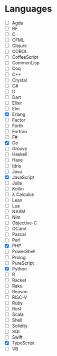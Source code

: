 # Languages

- [ ] Agda
- [ ] BF
- [ ] C
- [ ] CFML
- [ ] Clojure
- [ ] COBOL
- [ ] CoffeeScript
- [ ] CommonLisp
- [ ] Coq
- [ ] C++
- [ ] Crystal
- [ ] C#
- [ ] D
- [ ] Dart
- [ ] Elixir
- [ ] Elm
- [x] Erlang
- [ ] Factor
- [ ] Forth
- [ ] Fortran
- [ ] F#
- [x] Go
- [ ] Groovy
- [ ] Haskell
- [ ] Haxe
- [ ] Idris
- [ ] Java
- [x] JavaScript
- [ ] Julia
- [ ] Kotlin
- [ ] λ Calculus
- [ ] Lean
- [ ] Lua
- [ ] NASM
- [ ] Nim
- [ ] Objective-C
- [ ] OCaml
- [ ] Pascal
- [ ] Perl
- [x] PHP
- [ ] PowerShell
- [ ] Prolog
- [ ] PureScript
- [x] Python
- [ ] R
- [ ] Racket
- [ ] Raku
- [ ] Reason
- [ ] RISC-V
- [ ] Ruby
- [ ] Rust
- [ ] Scala
- [ ] Shell
- [ ] Solidity
- [ ] SQL
- [ ] Swift
- [x] TypeScript
- [ ] VB
